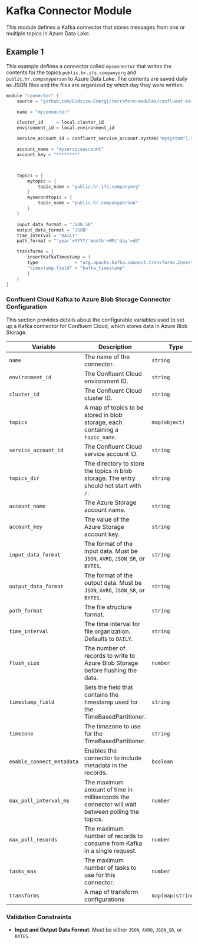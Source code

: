 # Kafka Connector Module

This module defines a Kafka connector that stores messages from one or multiple topics in Azure Data Lake.

## Example 1
This example defines a connector called `myconnector` that writes the contents for the topics `public.hr.ifs.companyorg` and `public.hr.companyperson` to Azure Data Lake. The contents are saved daily as JSON files and the files are organized by which day they were written.

```c
module "connector" {
    source = "github.com/Eidsiva-Energi/terraform-modules/confluent-kafka/connectors/azure-data-lake-gen2-sink"

    name = "myconnector"

    cluster_id     = local.cluster_id
    environment_id = local.environment_id

    service_account_id = confluent_service_account.system["mysystem"].id

    account_name = "myserviceaccount"
    account_key = "********"



    topics = {
        mytopic = {
            topic_name = "public.hr.ifs.companyorg"
        }
        mysecondtopic = {
            topic_name = "public.hr.companyperson"
        }
    }

    input_data_format = "JSON_SR"
    output_data_format = "JSON"
    time_interval = "DAILY"
    path_format = "'year'=YYYY/'month'=MM/'day'=dd"

    transforms = {
        insertKafkaTimestamp = {
        type              = "org.apache.kafka.connect.transforms.InsertField$Value"
        "timestamp.field" = "kafka_timestamp"
        }
    }
}
```
### Confluent Cloud Kafka to Azure Blob Storage Connector Configuration

This section provides details about the configurable variables used to set up a Kafka connector for Confluent Cloud, which stores data in Azure Blob Storage.

| **Variable**              | **Description**                                                                                     | **Type**         | **Default**                                |
|---------------------------|-----------------------------------------------------------------------------------------------------|------------------|--------------------------------------------|
| `name`                    | The name of the connector.                                                                          | `string`         | N/A                                        |
| `environment_id`          | The Confluent Cloud environment ID.                                                                 | `string`         | N/A                                        |
| `cluster_id`              | The Confluent Cloud cluster ID.                                                                     | `string`         | N/A                                        |
| `topics`                  | A map of topics to be stored in blob storage, each containing a `topic_name`.                       | `map(object)`    | N/A                                        |
| `service_account_id`      | The Confluent Cloud service account ID.                                                             | `string`         | N/A                                        |
| `topics_dir`              | The directory to store the topics in blob storage. The entry should not start with `/`.             | `string`         | `topics`                                   |
| `account_name`            | The Azure Storage account name.                                                                     | `string`         | N/A                                        |
| `account_key`             | The value of the Azure Storage account key.                                                         | `string`         | N/A                                        |
| `input_data_format`       | The format of the input data. Must be `JSON`, `AVRO`, `JSON_SR`, or `BYTES`.                        | `string`         | `JSON`                                     |
| `output_data_format`      | The format of the output data. Must be `JSON`, `AVRO`, `JSON_SR`, or `BYTES`.                       | `string`         | `JSON`                                     |
| `path_format`             | The file structure format.                                                                          | `string`         | `'year'=YYYY/'month'=MM/'day'=dd/'hour'=HH`|
| `time_interval`           | The time interval for file organization. Defaults to `DAILY`.                                       | `string`         | `DAILY`                                    |
| `flush_size`              | The number of records to write to Azure Blob Storage before flushing the data.                      | `number`         | `1000`                                     |
| `timestamp_field`         | Sets the field that contains the timestamp used for the TimeBasedPartitioner.                       | `string`         | `""`                                       |
| `timezone`                | The timezone to use for the TimeBasedPartitioner.                                                   | `string`         | `UTC`                                      |
| `enable_connect_metadata` | Enables the connector to include metadata in the records.                                           | `boolean`        | `true`                                     |
| `max_poll_interval_ms`    | The maximum amount of time in milliseconds the connector will wait between polling the topics.      | `number`         | `300000`                                   |
| `max_poll_records`        | The maximum number of records to consume from Kafka in a single request.                            | `number`         | `500`                                      |
| `tasks_max`               | The maximum number of tasks to use for this connector.                                              | `number`         | `1`                                        |
| `transforms`               | A map of transform configurations                                             | `map(map(string))`         | `{}`   
### Validation Constraints
- **Input and Output Data Format**: Must be either `JSON`, `AVRO`, `JSON_SR`, or `BYTES`.
